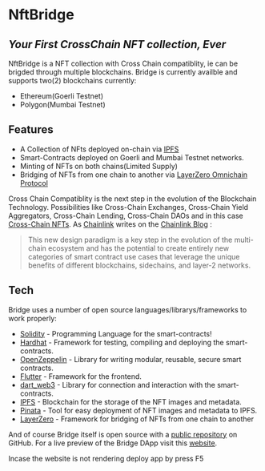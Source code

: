 # NftBridge
## _Your First CrossChain NFT collection, Ever_

NftBridge is a NFT collection with Cross Chain compatiblity, ie can be brigded through multiple blockchains. Bridge is currently availble and supports two(2) blockchains currently: 

- Ethereum(Goerli Testnet)
- Polygon(Mumbai Testnet)


## Features

- A Collection of NFts deployed on-chain via [IPFS](https://ipfs.tech)
- Smart-Contracts deployed on Goerli and Mumbai Testnet networks.
- Minting of NFTs on both chains(Limited Supply)
- Bridging of NFTs from one chain to another via [LayerZero Omnichain Protocol](https://layerzero.network)

Cross Chain Compatiblity is the next step in the evolution of the Blockchain Technology. Possibilities like Cross-Chain Exchanges, Cross-Chain Yield Aggregators, Cross-Chain Lending, Cross-Chain DAOs and in this case [Cross-Chain NFTs]( https://bridgee-a3ae8.web.app).
As [Chainlink](https://chain.link) writes on the [Chainlink Blog](https://blog.chain.link) :

> This new design paradigm is a key step in the evolution of the 
> multi-chain ecosystem and has the potential to create entirely
> new categories of smart contract use cases that leverage the
> unique benefits of different blockchains, sidechains, and 
> layer-2 networks.

## Tech

Bridge uses a number of open source languages/librarys/frameworks to work properly:

- [Solidity](https://soliditylang.org) - Programming Language for the smart-contracts!
- [Hardhat](https://hardhat.org) - Framework for testing, compiling and deploying the smart-contracts.
- [OpenZeppelin](https://openzeppelin.com) - Library for writing modular, reusable, secure smart contracts.
- [Flutter](https://flutter.dev) - Framework for the frontend.
- [dart_web3](https://pub.dev/packages/dart_web3) - Library for connection and interaction with the smart-contracts.
- [IPFS](https://ipfs.tech) - Blockchain for the storage of the NFT images and metadata.
- [Pinata](https://www.pinata.cloud) - Tool for easy deployment of NFT images and metadata to IPFS.
- [LayerZero](https://layerzero.network) - Framework for bridging of NFTs from one chain to another

And of course Bridge itself is open source with a [public repository](https://github.com/Sangza/nftbridge)
 on GitHub. For a live preview of the Bridge DApp visit this [website]( https://bridgee-a3ae8.web.app).
 
 
Incase the website is not rendering deploy app by press F5
